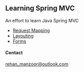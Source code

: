 Learning Spring MVC
--

An effort to learn Java Spring MVC

* [Request Mapping](https://www.baeldung.com/jsp)
* [Layouting](https://stackoverflow.com/questions/1296235/jsp-tricks-to-make-templating-easier)
* [Forms](https://www.baeldung.com/spring-mvc-form-tutorial)

#### Contact

[rehan_manzoor@outlook.com](mailto:rehan_manzoor@outlook.com)